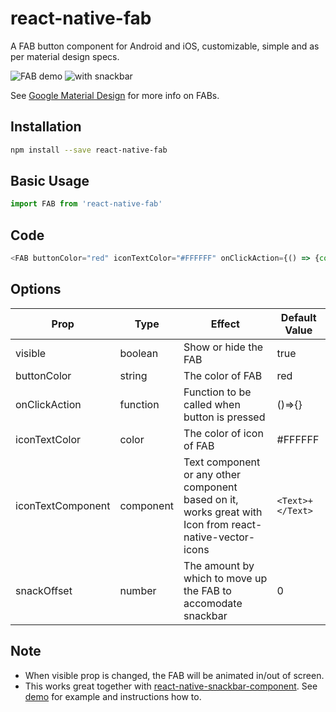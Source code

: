 # react-native-fab
A FAB button component for Android and iOS, customizable, simple and as per material design specs.

![FAB demo](https://media.giphy.com/media/eUa3ywxwoBwwE/giphy.gif)
![with snackbar](https://media.giphy.com/media/6oCCk98unakbC/giphy.gif)

See [Google Material Design](https://material.io/guidelines/components/buttons-floating-action-button.html) for more info on FABs.

## Installation

```sh
npm install --save react-native-fab
```

## Basic Usage

```javascript
import FAB from 'react-native-fab'
```

## Code

```js
<FAB buttonColor="red" iconTextColor="#FFFFFF" onClickAction={() => {console.log("FAB pressed")}} visible={true} iconTextComponent={<Icon name="all-out"/>} />
```
## Options
| Prop        | Type           | Effect  | Default Value |
| ------------- |-------------| -----| -----|
| visible | boolean | Show or hide the FAB | true |
| buttonColor | string | The color of FAB | red |
| onClickAction | function | Function to be called when button is pressed | ()=>{} |
| iconTextColor | color | The  color of icon of FAB | #FFFFFF |
| iconTextComponent | component | Text component or any other component based on it, works great with Icon from react-native-vector-icons | `<Text>+</Text>` |
| snackOffset | number | The amount by which to move up the FAB to accomodate snackbar | 0 |

## Note

* When visible prop is changed, the FAB will be animated in/out of screen. 
* This works great together with [react-native-snackbar-component](https://github.com/sidevesh/react-native-snackbar-component). See [demo](https://github.com/sidevesh/snackbar-and-fab-demo) for example and instructions how to.
